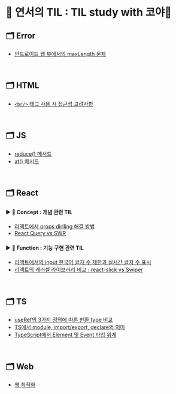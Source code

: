 # 🖤 연서의 TIL : TIL study with 코야🫶

## 🗂 **Error**
* [안드로이드 웹 뷰에서의 maxLength 문제](https://github.com/Yeonseo-Jo/TIL/blob/main/Error/maxLengthErrorInAndroid.md)
<br/>

## 🗂 **HTML**
* [`<br/>` 태그 사용 시 접근성 고려사항](https://github.com/Yeonseo-Jo/TIL/blob/main/HTML/brTag.md)
<br/>

## 🗂 **JS**
* [reduce() 메서드](https://github.com/Yeonseo-Jo/TIL/blob/main/JS/Array.prototype.reduce().md)
* [at() 메서드](https://github.com/Yeonseo-Jo/TIL/blob/main/JS/Array.prototype.at().md)
<br/>

## 🗂 **React**
#### ▶︎ 📁 Concept : 개념 관련 TIL
* [리액트에서 props dirlling 해결 방법](https://github.com/Yeonseo-Jo/TIL/blob/main/React/Concept/propsDrilling.md)
* [React Query vs SWR](https://github.com/Yeonseo-Jo/TIL/blob/main/React/Concept/ReactQueryvsSWR.md)
#### ▶︎ 📁 Function : 기능 구현 관련 TIL
* [리액트에서의 input 한국어 글자 수 제한과 실시간 글자 수 표시](https://github.com/Yeonseo-Jo/TIL/blob/main/React/Function/InputCountingofKorean.md)
* [리액트의 캐러셀 라이브러리 비교 : react-slick vs Swiper](https://github.com/Yeonseo-Jo/TIL/blob/main/React/Function/CompareCarouselLibrary.md)
<br/>

## 🗂 **TS**
* [useRef의 3가지 정의에 따른 반환 type 비교](https://github.com/Yeonseo-Jo/TIL/tree/main/TS)
* [TS에서 module, import/export, declare의 의미](https://github.com/Yeonseo-Jo/TIL/blob/main/TS/moduleImportExportDeclare.md)
* [TypeScript에서 Element 및 Event 타입 위계](https://github.com/Yeonseo-Jo/TIL/blob/main/TS/HierarchyofElementAndEventTyp.md)
<br/>

## 🗂 **Web**
* [웹 최적화](https://github.com/Yeonseo-Jo/TIL/blob/main/Web/webOptimization.md)
